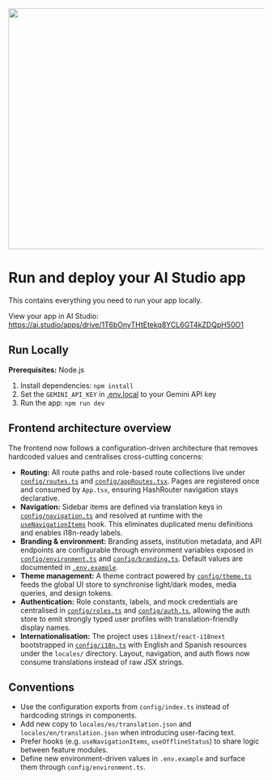 <div align="center">
<img width="1200" height="475" alt="GHBanner" src="https://github.com/user-attachments/assets/0aa67016-6eaf-458a-adb2-6e31a0763ed6" />
</div>

# Run and deploy your AI Studio app

This contains everything you need to run your app locally.

View your app in AI Studio: https://ai.studio/apps/drive/1T6bOnyTHtEtekq8YCL6GT4kZDQpH50O1

## Run Locally

**Prerequisites:**  Node.js


1. Install dependencies:
   `npm install`
2. Set the `GEMINI_API_KEY` in [.env.local](.env.local) to your Gemini API key
3. Run the app:
   `npm run dev`

## Frontend architecture overview

The frontend now follows a configuration-driven architecture that removes hardcoded values and centralises cross-cutting concerns:

- **Routing:** All route paths and role-based route collections live under [`config/routes.ts`](config/routes.ts) and [`config/appRoutes.tsx`](config/appRoutes.tsx). Pages are registered once and consumed by `App.tsx`, ensuring HashRouter navigation stays declarative.
- **Navigation:** Sidebar items are defined via translation keys in [`config/navigation.ts`](config/navigation.ts) and resolved at runtime with the [`useNavigationItems`](hooks/useNavigationItems.ts) hook. This eliminates duplicated menu definitions and enables i18n-ready labels.
- **Branding & environment:** Branding assets, institution metadata, and API endpoints are configurable through environment variables exposed in [`config/environment.ts`](config/environment.ts) and [`config/branding.ts`](config/branding.ts). Default values are documented in [`.env.example`](.env.example).
- **Theme management:** A theme contract powered by [`config/theme.ts`](config/theme.ts) feeds the global UI store to synchronise light/dark modes, media queries, and design tokens.
- **Authentication:** Role constants, labels, and mock credentials are centralised in [`config/roles.ts`](config/roles.ts) and [`config/auth.ts`](config/auth.ts), allowing the auth store to emit strongly typed user profiles with translation-friendly display names.
- **Internationalisation:** The project uses `i18next`/`react-i18next` bootstrapped in [`config/i18n.ts`](config/i18n.ts) with English and Spanish resources under the `locales/` directory. Layout, navigation, and auth flows now consume translations instead of raw JSX strings.

## Conventions

- Use the configuration exports from `config/index.ts` instead of hardcoding strings in components.
- Add new copy to `locales/es/translation.json` and `locales/en/translation.json` when introducing user-facing text.
- Prefer hooks (e.g. `useNavigationItems`, `useOfflineStatus`) to share logic between feature modules.
- Define new environment-driven values in `.env.example` and surface them through `config/environment.ts`.
